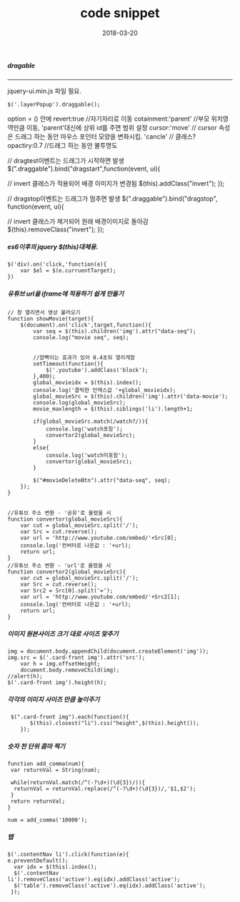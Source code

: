 ﻿---
layout:  post 
title:  "code snippet"
date: 2018-03-20
categories: explanation 
tags: code
---

##### dragable

- - -

jquery-ui.min.js 파일 필요. 
```
$('.layerPopup').draggable();
```
option = () 안에 
revert:true //자기자리로 이동
cotainment:'parent' //부모 위치영역만큼 이동, 'parent'대신에 상위 id를 주면 범위 설정 
cursor:'move'  // cursor 속성은 드래그 하는 동안 마우스 포인터 모양을 변화시킴. 
'cancle' // 클래스?
opactiry:0.7 //드래그 하는 동안 불투명도 

//   dragtest이벤트는 드래그가 시작하면 발생
  $(".draggable").bind("dragstart",function(event, ui){
 
//    invert 클래스가 적용되어 배경 이미지가 변경됨
   $(this).addClass("invert");
  });
  
//   dragstop이벤트는 드래그가 멈추면 발생
  $(".draggable").bind("dragstop", function(event, ui){
 
//    invert 클래스가 제거되어 원래 배경이미지로 돌아감
   $(this).removeClass("invert");
  });

##### es6이후의 jquery $(this)대체용. 
```
$('div).on('click,'function(e){
	var $el = $(e.curruentTarget);
})
```
##### 유튜브 url을 iframe에 적용하기 쉽게 만들기 
```
// 창 열리면서 영상 불러오기
function showMovie(target){
	$(document).on('click',target,function(){
		var seq = $(this).children('img').attr("data-seq");
		console.log("movie seq", seq);
		
		
		//깜빡이는 효과가 있어 0.4초뒤 열리게함
		setTimeout(function(){
			$('.youtube').addClass('block');
		},400);
		global_movieidx = $(this).index();
		console.log('클릭한 인덱스값 '+global_movieidx);		
		global_movieSrc = $(this).children('img').attr('data-movie');
		console.log(global_movieSrc);
		movie_maxlength = $(this).siblings('li').length+1;

		if(global_movieSrc.match(/watch?/)){
			console.log('watch포함');
			convertor2(global_movieSrc);
		}
		else{
			console.log('watch미포함');
			convertor(global_movieSrc);
		}
		
		$("#movieDeleteBtn").attr("data-seq", seq);
	});
}


//유튜브 주소 변환 - '공유'로 올렸을 시
function convertor(global_movieSrc){
	var cut = global_movieSrc.split('/');
	var Src = cut.reverse();
	var url = 'http://www.youtube.com/embed/'+Src[0];
	console.log('컨버터로 나온값 : '+url);
	return url;
}
//유튜브 주소 변환 - 'url'로 올렸을 시
function convertor2(global_movieSrc){
	var cut = global_movieSrc.split('/');
	var Src = cut.reverse();
	var Src2 = Src[0].split('=');
	var url = 'http://www.youtube.com/embed/'+Src2[1];
	console.log('컨버터로 나온값 : '+url);
	return url;
}
```


##### 이미지 원본사이즈 크기 대로 사이즈 맞추기
```
img = document.body.appendChild(document.createElement('img'));
img.src = $('.card-front img').attr('src');
	var h = img.offsetHeight;
	document.body.removeChild(img);
//alert(h);
$('.card-front img').height(h);
```

##### 각각의 이미지 사이즈 만큼 높이주기 
```
 $(".card-front img").each(function(){
       $(this).closest("li").css("height",$(this).height());
    });
```

##### 숫자 천 단위 콤마 찍기
```
function add_comma(num){ 
 var returnVal = String(num); 

 while(returnVal.match(/^(-?\d+)(\d{3})/)){ 
  returnVal = returnVal.replace(/^(-?\d+)(\d{3})/,'$1,$2'); 
 } 
 return returnVal; 
} 

num = add_comma('10000'); 
```

##### 탭
```
$('.contentNav li').click(function(e){
e.preventDefault();
  var idx = $(this).index();
  $('.contentNav li').removeClass('active').eq(idx).addClass('active');
  $('table').removeClass('active').eq(idx).addClass('active');
 });
```